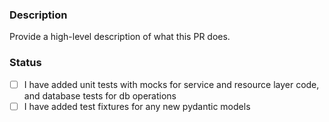 ### Description
Provide a high-level description of what this PR does.

### Status
- [ ] I have added unit tests with mocks for service and resource layer code, and database tests for db operations
- [ ] I have added test fixtures for any new pydantic models
